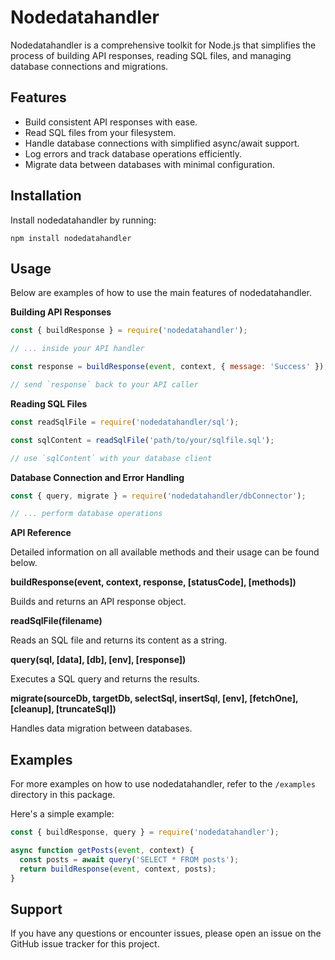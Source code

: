 
# Nodedatahandler

Nodedatahandler is a comprehensive toolkit for Node.js that simplifies the process of building API responses, reading SQL files, and managing database connections and migrations.

## Features

* Build consistent API responses with ease.
* Read SQL files from your filesystem.
* Handle database connections with simplified async/await support.
* Log errors and track database operations efficiently.
* Migrate data between databases with minimal configuration.

## Installation

Install nodedatahandler by running:

```
npm install nodedatahandler
```

## Usage

Below are examples of how to use the main features of nodedatahandler.

**Building API Responses**

```javascript
const { buildResponse } = require('nodedatahandler');

// ... inside your API handler

const response = buildResponse(event, context, { message: 'Success' });

// send `response` back to your API caller
```

**Reading SQL Files**

```javascript
const readSqlFile = require('nodedatahandler/sql');

const sqlContent = readSqlFile('path/to/your/sqlfile.sql');

// use `sqlContent` with your database client
```

**Database Connection and Error Handling**

```javascript
const { query, migrate } = require('nodedatahandler/dbConnector');

// ... perform database operations
```

**API Reference**

Detailed information on all available methods and their usage can be found below.

**buildResponse(event, context, response, [statusCode], [methods])**

Builds and returns an API response object.

**readSqlFile(filename)**

Reads an SQL file and returns its content as a string.

**query(sql, [data], [db], [env], [response])**

Executes a SQL query and returns the results.

**migrate(sourceDb, targetDb, selectSql, insertSql, [env], [fetchOne], [cleanup], [truncateSql])**

Handles data migration between databases.

## Examples

For more examples on how to use nodedatahandler, refer to the `/examples` directory in this package.

Here's a simple example:

```javascript
const { buildResponse, query } = require('nodedatahandler');

async function getPosts(event, context) {
  const posts = await query('SELECT * FROM posts');
  return buildResponse(event, context, posts);
}
```

## Support

If you have any questions or encounter issues, please open an issue on the GitHub issue tracker for this project.